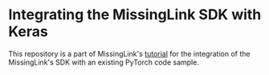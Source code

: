 # Integrating the MissingLink SDK with Keras

This repository is a part of MissingLink's [tutorial](docs/missinglink-pytorch-tutorial1.md) for the integration of the MissingLink's SDK with an existing PyTorch code sample.
